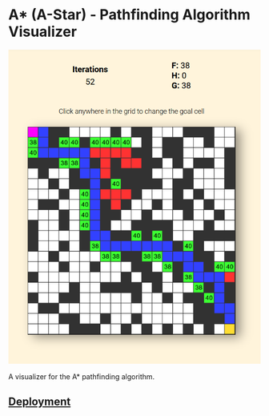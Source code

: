 
# A* (A-Star) - Pathfinding Algorithm Visualizer

![image of visualizer](screenshot.PNG)

A visualizer for the A* pathfinding algorithm. 

## [Deployment](https://forkeh.github.io/dsa-exam-project/)
